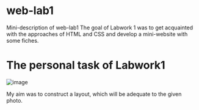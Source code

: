 # web-lab1
Mini-description of web-lab1
The goal of Labwork 1 was to get acquainted with the approaches of HTML and CSS and develop a mini-website with some fiches.

# The personal task of Labwork1
![image](https://github.com/JessFreak/web-lab1/assets/119421914/f79506ba-923e-49aa-bd5d-6b7d82feab64)

My aim was to construct a layout, which will be adequate to the given photo.
